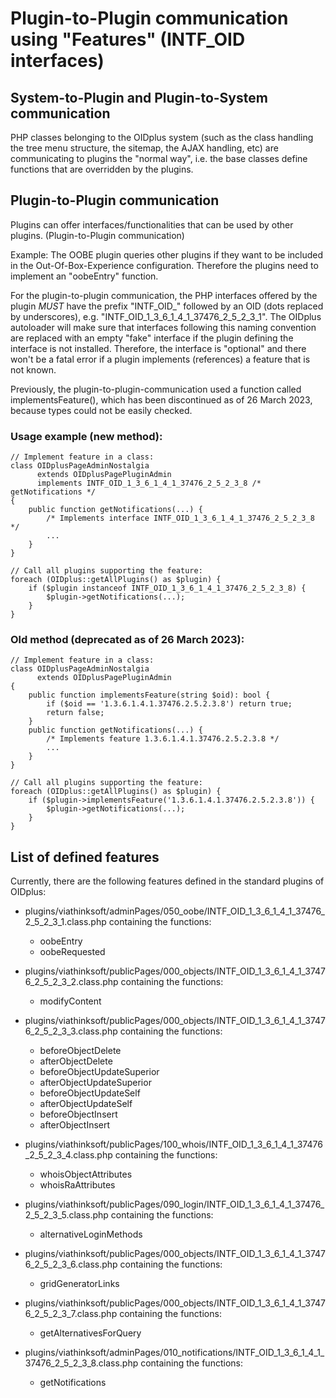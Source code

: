 
Plugin-to-Plugin communication using "Features" (INTF_OID interfaces)
=====================================================================

System-to-Plugin and Plugin-to-System communication
---------------------------------------------------

PHP classes belonging to the OIDplus system (such as the class handling the tree menu structure,
the sitemap, the AJAX handling, etc) are communicating to plugins the "normal way", i.e.
the base classes define functions that are overridden by the plugins.

Plugin-to-Plugin communication
------------------------------

Plugins can offer interfaces/functionalities that can be used by other plugins. (Plugin-to-Plugin communication)

Example: The OOBE plugin queries other plugins if they want to be included
in the Out-Of-Box-Experience configuration. Therefore the plugins need to implement an
"oobeEntry" function.

For the plugin-to-plugin communication, the PHP interfaces offered by the plugin *MUST*
have the prefix "INTF_OID_" followed by an OID (dots replaced by underscores), e.g. "INTF_OID_1_3_6_1_4_1_37476_2_5_2_3_1".
The OIDplus autoloader will make sure that interfaces following this naming convention
are replaced with an empty "fake" interface if the plugin defining the interface is not installed.
Therefore, the interface is "optional" and there won't be a fatal error if a plugin implements (references)
a feature that is not known.

Previously, the plugin-to-plugin-communication used a function called implementsFeature(), which
has been discontinued as of 26 March 2023, because types could not be easily checked.

### Usage example (new method):

    // Implement feature in a class:
    class OIDplusPageAdminNostalgia
          extends OIDplusPagePluginAdmin
          implements INTF_OID_1_3_6_1_4_1_37476_2_5_2_3_8 /* getNotifications */
    {
        public function getNotifications(...) {
            /* Implements interface INTF_OID_1_3_6_1_4_1_37476_2_5_2_3_8 */
            ...
        }
    }

    // Call all plugins supporting the feature:
    foreach (OIDplus::getAllPlugins() as $plugin) {
        if ($plugin instanceof INTF_OID_1_3_6_1_4_1_37476_2_5_2_3_8) {
            $plugin->getNotifications(...);
        }
    }

### Old method (deprecated as of 26 March 2023):

    // Implement feature in a class:
    class OIDplusPageAdminNostalgia
          extends OIDplusPagePluginAdmin
    {
        public function implementsFeature(string $oid): bool {
            if ($oid == '1.3.6.1.4.1.37476.2.5.2.3.8') return true;
            return false;
        }
        public function getNotifications(...) {
            /* Implements feature 1.3.6.1.4.1.37476.2.5.2.3.8 */
            ...
        }
    }

    // Call all plugins supporting the feature:
    foreach (OIDplus::getAllPlugins() as $plugin) {
        if ($plugin->implementsFeature('1.3.6.1.4.1.37476.2.5.2.3.8')) {
            $plugin->getNotifications(...);
        }
    }

List of defined features
------------------------

Currently, there are the following features defined in the standard plugins of OIDplus:

- plugins/viathinksoft/adminPages/050_oobe/INTF_OID_1_3_6_1_4_1_37476_2_5_2_3_1.class.php containing the functions:
    - oobeEntry
    - oobeRequested

- plugins/viathinksoft/publicPages/000_objects/INTF_OID_1_3_6_1_4_1_37476_2_5_2_3_2.class.php containing the functions:
    - modifyContent

- plugins/viathinksoft/publicPages/000_objects/INTF_OID_1_3_6_1_4_1_37476_2_5_2_3_3.class.php containing the functions:
    - beforeObjectDelete
    - afterObjectDelete
    - beforeObjectUpdateSuperior
    - afterObjectUpdateSuperior
    - beforeObjectUpdateSelf
    - afterObjectUpdateSelf
    - beforeObjectInsert
    - afterObjectInsert

- plugins/viathinksoft/publicPages/100_whois/INTF_OID_1_3_6_1_4_1_37476_2_5_2_3_4.class.php containing the functions:
    - whoisObjectAttributes
    - whoisRaAttributes

- plugins/viathinksoft/publicPages/090_login/INTF_OID_1_3_6_1_4_1_37476_2_5_2_3_5.class.php containing the functions:
    - alternativeLoginMethods

- plugins/viathinksoft/publicPages/000_objects/INTF_OID_1_3_6_1_4_1_37476_2_5_2_3_6.class.php containing the functions:
    - gridGeneratorLinks

- plugins/viathinksoft/publicPages/000_objects/INTF_OID_1_3_6_1_4_1_37476_2_5_2_3_7.class.php containing the functions:
    - getAlternativesForQuery

- plugins/viathinksoft/adminPages/010_notifications/INTF_OID_1_3_6_1_4_1_37476_2_5_2_3_8.class.php containing the functions:
    - getNotifications
